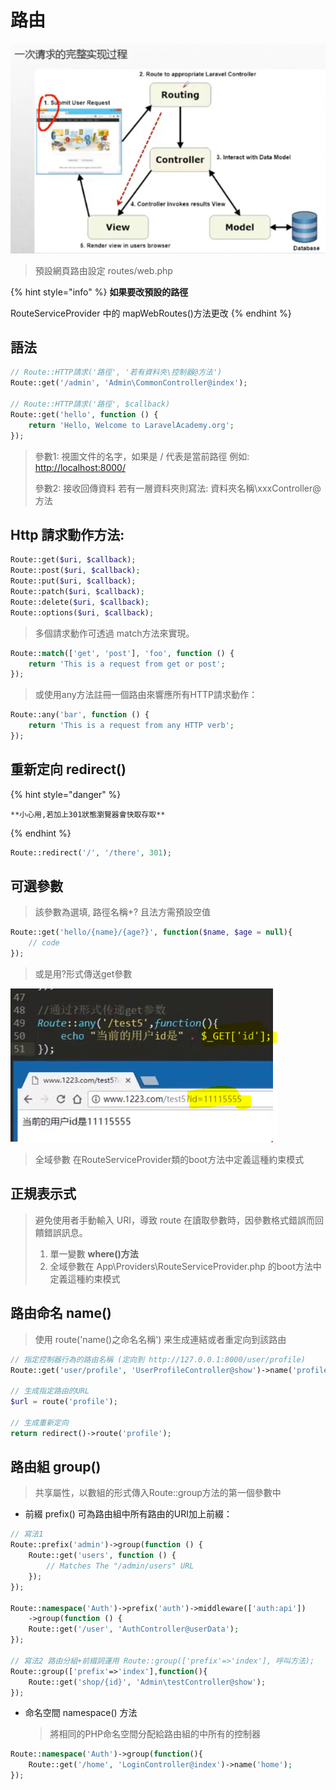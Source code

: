 # 路由

![&#x8ACB;&#x6C42;&#x6D41;&#x7A0B;](../.gitbook/assets/route.jpg)

> 預設網頁路由設定 routes/web.php

{% hint style="info" %}
**如果要改預設的路徑**

RouteServiceProvider 中的 mapWebRoutes\(\)方法更改
{% endhint %}

## 語法

```php
// Route::HTTP請求('路徑', '若有資料夾\控制器@方法')
Route::get('/admin', 'Admin\CommonController@index');

// Route::HTTP請求('路徑', $callback)
Route::get('hello', function () {
    return 'Hello, Welcome to LaravelAcademy.org';
});
```

> 參數1: 視圖文件的名字，如果是 / 代表是當前路徑 例如: [http://localhost:8000/](http://localhost:8000/)
>
> 參數2: 接收回傳資料 若有一層資料夾則寫法: 資料夾名稱\xxxController@方法

## Http 請求動作方法:

```php
Route::get($uri, $callback);
Route::post($uri, $callback);
Route::put($uri, $callback);
Route::patch($uri, $callback);
Route::delete($uri, $callback);
Route::options($uri, $callback);
```

> 多個請求動作可透過 match方法來實現。

```php
Route::match(['get', 'post'], 'foo', function () {
    return 'This is a request from get or post';
});
```

> 或使用any方法註冊一個路由來響應所有HTTP請求動作：

```php
Route::any('bar', function () {
    return 'This is a request from any HTTP verb';
});
```

>

## 重新定向 redirect()

{% hint style="danger" %}
```text
**小心用,若加上301狀態瀏覽器會快取存取**
```
{% endhint %}


```php
Route::redirect('/', '/there', 301);
```

## 可選參數

> 該參數為選填, 路徑名稱+? 且法方需預設空值

```php
Route::get('hello/{name}/{age?}', function($name, $age = null){
    // code
});
```

> 或是用?形式傳送get參數

![&#x53EF;&#x9078;&#x53C3;&#x6578;](../.gitbook/assets/param.jpg)

> 全域參數 在RouteServiceProvider類的boot方法中定義這種約束模式

## 正規表示式

> 避免使用者手動輸入 URI，導致 route 在讀取參數時，因參數格式錯誤而回饋錯誤訊息。
>
> 1. 單一變數  **where\(\)方法**
> 2. 全域參數在 App\Providers\RouteServiceProvider.php 的boot方法中定義這種約束模式

## 路由命名 name\(\)

> 使用 route('name()之命名名稱') 来生成連結或者重定向到該路由

```php
// 指定控制器行為的路由名稱 (定向到 http://127.0.0.1:8000/user/profile)
Route::get('user/profile', 'UserProfileController@show')->name('profile');

// 生成指定路由的URL
$url = route('profile');

// 生成重新定向
return redirect()->route('profile');
```

## 路由組 group()
> 共享屬性，以數組的形式傳入Route::group方法的第一個參數中

* 前綴 prefix() 可為路由組中所有路由的URI加上前綴：

```php
// 寫法1
Route::prefix('admin')->group(function () {
    Route::get('users', function () {
        // Matches The "/admin/users" URL
    });
});

Route::namespace('Auth')->prefix('auth')->middleware(['auth:api'])
    ->group(function () {
    Route::get('/user', 'AuthController@userData');
});

// 寫法2 路由分組+前綴詞運用 Route::group(['prefix'=>'index'], 呼叫方法);
Route::group(['prefix'=>'index'],function(){
    Route::get('shop/{id}', 'Admin\testController@show');
});
```

* 命名空間  namespace\(\) 方法 

  > 將相同的PHP命名空間分配給路由組的中所有的控制器

```php
Route::namespace('Auth')->group(function(){
    Route::get('/home', 'LoginController@index')->name('home');
});
```